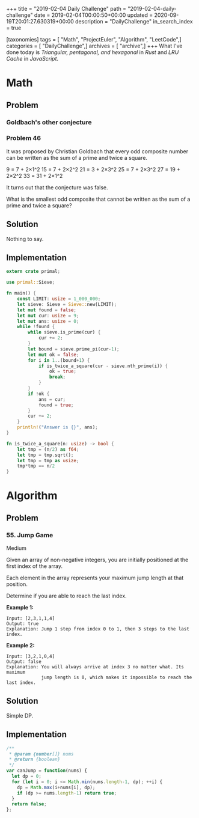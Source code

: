+++
title = "2019-02-04 Daily Challenge"
path = "2019-02-04-daily-challenge"
date = 2019-02-04T00:00:50+00:00
updated = 2020-09-19T20:01:27.630319+00:00
description = "DailyChallenge"
in_search_index = true

[taxonomies]
tags = [ "Math", "ProjectEuler", "Algorithm", "LeetCode",]
categories = [ "DailyChallenge",]
archives = [ "archive",]
+++
What I've done today is *Triangular, pentagonal, and hexagonal* in *Rust* and *LRU Cache* in *JavaScript*.

<!--more-->

# Math

## Problem

### Goldbach's other conjecture

### Problem 46

It was proposed by Christian Goldbach that every odd composite number can be written as the sum of a prime and twice a square.

9 = 7 + 2×1^2
15 = 7 + 2×2^2
21 = 3 + 2×3^2
25 = 7 + 2×3^2
27 = 19 + 2×2^2
33 = 31 + 2×1^2

It turns out that the conjecture was false.

What is the smallest odd composite that cannot be written as the sum of a prime and twice a square?

## Solution

Nothing to say.

## Implementation

```rust
extern crate primal;

use primal::Sieve;

fn main() {
    const LIMIT: usize = 1_000_000;
    let sieve: Sieve = Sieve::new(LIMIT);
    let mut found = false;
    let mut cur: usize = 9;
    let mut ans: usize = 0;
    while !found {
        while sieve.is_prime(cur) {
            cur += 2;
        }
        let bound = sieve.prime_pi(cur-1);
        let mut ok = false;
        for i in 1..(bound+1) {
            if is_twice_a_square(cur - sieve.nth_prime(i)) {
                ok = true;
                break;
            }
        }
        if !ok {
            ans = cur;
            found = true;
        }
        cur += 2;
    }
    println!("Answer is {}", ans);
}

fn is_twice_a_square(n: usize) -> bool {
    let tmp = (n/2) as f64;
    let tmp = tmp.sqrt();
    let tmp = tmp as usize;
    tmp*tmp == n/2
}
```

# Algorithm

## Problem

### 55. Jump Game

Medium

Given an array of non-negative integers, you are initially positioned at the first index of the array.

Each element in the array represents your maximum jump length at that position.

Determine if you are able to reach the last index.

**Example 1:**

```
Input: [2,3,1,1,4]
Output: true
Explanation: Jump 1 step from index 0 to 1, then 3 steps to the last index.
```

**Example 2:**

```
Input: [3,2,1,0,4]
Output: false
Explanation: You will always arrive at index 3 no matter what. Its maximum
             jump length is 0, which makes it impossible to reach the last index.
```

## Solution

Simple DP.

## Implementation

```js
/**
 * @param {number[]} nums
 * @return {boolean}
 */
var canJump = function(nums) {
  let dp = 0;
  for (let i = 0; i <= Math.min(nums.length-1, dp); ++i) {
    dp = Math.max(i+nums[i], dp);
    if (dp >= nums.length-1) return true;
  }
  return false;
};
```